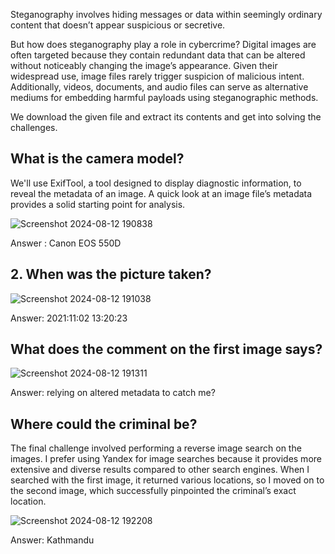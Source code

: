 Steganography involves hiding messages or data within seemingly ordinary content that doesn’t appear suspicious or secretive.

But how does steganography play a role in cybercrime? Digital images are often targeted because they contain redundant data that can be altered without noticeably changing the image’s appearance. Given their widespread use, image files rarely trigger suspicion of malicious intent. Additionally, videos, documents, and audio files can serve as alternative mediums for embedding harmful payloads using steganographic methods.

We download the given file and extract its contents and get into solving the challenges.


## What is the camera model? 
We'll use ExifTool, a tool designed to display diagnostic information, to reveal the metadata of an image. A quick look at an image file’s metadata provides a solid starting point for analysis.


![Screenshot 2024-08-12 190838](https://github.com/user-attachments/assets/6bd8814c-f1c2-43b7-b608-8ed44f8949ff)

Answer : Canon EOS 550D

## 2. When was the picture taken?

![Screenshot 2024-08-12 191038](https://github.com/user-attachments/assets/1fbf3169-8105-403a-8121-a3dd723ca82c)

Answer: 2021:11:02 13:20:23


##  What does the comment on the first image says?

![Screenshot 2024-08-12 191311](https://github.com/user-attachments/assets/11e2ed6a-214a-470d-9371-d877145f9773)

Answer: relying on altered metadata to catch me?


 ## Where could the criminal be?

 The final challenge involved performing a reverse image search on the images. I prefer using Yandex for image searches because it provides more extensive and diverse results compared to other search engines. When I searched with the first image, it returned various locations, so I moved on to the second image, which successfully pinpointed the criminal’s exact location.


![Screenshot 2024-08-12 192208](https://github.com/user-attachments/assets/d0c7f26b-bd85-4788-ac20-a6596054b711)

 Answer: Kathmandu
